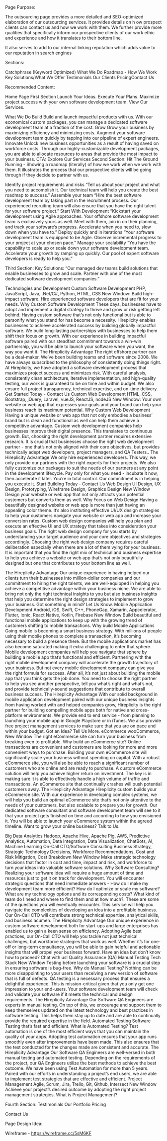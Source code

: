Page Purpose:

The outsourcing page provides a more detailed and SEO-optimized elaboration of our outsourcing services. It provides details on h
ow prospect clients can contact us and how we work with them. 
We further provide more qualities that specifically inform our prospective clients of our work ethic and experience and how it translates to their bottom line.

It also serves to add to our internal linking reputation which adds value to our reputation in search engines

Sections:


Catchphrase (Keyword Optimized)
What We Do
Roadmap -  How We Work
Key Solutions/What We Offer
Testimonials
Our Clients
PricingContact Us

Recommended Content:

Home Page
First Section
Launch Your Ideas. Execute Your Plans. Maximize project success with your own software development team.
View Our Services.

What We Do
Build
Build and launch impactful products with us. With our economical custom packages, you can manage a dedicated software development team at a fraction of the cost.
Grow
Grow your business by maximizing efficiency and minimizing costs. Augment your software development team quickly by tapping into our pipeline of expert engineers.
Innovate
Unlock new business opportunities as a result of having saved on workforce costs. Through our highly-customizable development packages, you are able to allocate resources to areas that provide the most impact to your business.
CTA: Explore Our Services
Second Section: Hit The Ground Running - Showing a roadmap (literally) of how we work when we work with them. It illustrates the process that our prospective clients will be going through if they decide to partner with us.

Identify project requirements and risks
“Tell us about your project and what you need to accomplish it. Our technical team will help you create the best roadmap to success.”
Assemble your team
“Hire the best software development team by taking part in the recruitment process. Our experienced recruiting team will also ensure that you have the right talent for your software project.”
Start With Development
“Kickstart your development using Agile approaches. Your offshore software development team is exclusively yours as well. Meet with them, join in on their planning, and track your software’s progress. Accelerate when you need to, slow down when you have to.”
Deploy quickly and in iterations
“Your software development team is equipped to be Agile. Observe incremental progress to your project at your chosen pace.”
Manage your scalability
“You have the capability to scale up or scale down your software development team. Accelerate your growth by ramping up quickly. Our pool of expert software developers is ready to help you.”

Third Section: Key Solutions: “Our managed dev teams build solutions that enable businesses to grow and scale. Partner with one of the most dedicated software development companies.”

Technologies and Development
Custom Software Development
PHP, JavaScript, Java, .Net/C#, Python, HTML, CSS
New Window:
Build high-impact software. Hire experienced software developers that are fit for your needs.
Why Custom Software Development
These days, businesses have to adopt and implement a digital strategy to thrive and grow or risk getting left behind.
Having custom software that’s not only functional but is able to personify what you stand for has become a necessity.
Hireplicity enables businesses to achieve accelerated success by building globally impactful software.
We build long-lasting partnerships with businesses to help them shift their focus on growth. With our experience in building impactful software paired with our steadfast commitment towards a win-win partnership, you will be able to launch your software when you want, the way you want it. 
The Hireplicity Advantage
The right offshore partner can be a deal-maker. We’ve been building teams and software since 2008. We have always subscribed to the philosophy of consistently doing things right.
At Hireplicity, we have adopted a software development process that maximizes project success and minimizes risk. With careful analysis, consistently clean architecture, iterative implementation, and high-quality testing, our work is guaranteed to be on time and within budget. We also ensure full project transparency, technical expertise, and on-time delivery. 
Get Started Today - Contact Us
Custom Web Development
HTML, CSS, Bootstrap, jQuery, Laravel, vueJS, ReactJS, nodeJS
New Window:
Your own website or web app that expresses your goals and your brand can help your business reach its maximum potential.
Why Custom Web Development
Having a unique website or web app that not only embodies a business’ brand but is clean and functional as well can help them achieve a competitive advantage. 
Custom web development companies help businesses improve their digital presence. This translates to continuous growth. But, choosing the right development partner requires extensive research. It is crucial that businesses choose the right web development partner - one that’s not only aligned with their core objectives, but provides technically adept web developers, project managers, and QA Testers..
The Hireplicity Advantage
We only hire experienced developers. This way, we only provide our partners with the right experts for their projects.
We also fully customize our packages to suit the needs of our partners at any point in the development lifecycle. Pay only for what you need - incubate it now, then accelerate it later. You’re in total control. Our commitment is in helping you execute it.
Start Building Today - Contact Us
Web Design
UI Design, UX Design, Prototyping, Wireframe Design, Graphics Design
New Window
Design your website or web app that not only attracts your potential customers but converts them as well.
Why Focus on Web Design
Having a beautifully designed website or web app is more than just having an appealing color theme. It’s also instituting effective UI/UX design strategies to help your customers navigate your website or web app and increase your conversion rates.
Custom web design companies will help you plan and execute an effective UI and UX strategy that takes into consideration your business goals. The right web design company for you starts by understanding your target audience and your core objectives and strategies accordingly. 
Choosing the right web design company requires careful deliberation especially when there are a lot of them vying for your business. It is important that you find the right mix of technical and business expertise to help you achieve a website or web app that’s not only beautifully designed but one that contributes to your bottom line as well. 
 
The Hireplicity Advantage
Our unique experience in having helped our clients turn their businesses into million-dollar companies and our commitment to hiring the right talents, we are well-equipped in helping you achieve a competitive advantage within your business niche.
We are able to bring not only the right technical insights to you but also business insights that help you determine the right design strategies to implement to grow your business.
Got something in mind? Let Us Know.
Mobile Application Development
Android, iOS, Swift, C++, PhoneGap, Xamarin, Appcelerator, Flutter, Ionic, React Native, Kotlin, Firebase
New Window
Build beautiful and functional mobile applications to keep up with the growing trend of customers shifting to mobile transactions.
Why build Mobile Applications
Going mobile is becoming a smart business strategy. With millions of people using their mobile phones to complete a transaction, it’s becoming necessary to build a presence there. But the mobile applications market has also become saturated making it extra challenging to enter that sphere.
Mobile development companies will help you navigate that sphere by building a mobile app that’s functional and efficient. Partnering with the right mobile development company will accelerate the growth trajectory of your business.
But not every mobile development company can give you the right formula for success. After all, it’s not just about building the mobile app that you think gets the job done. You need to choose the right partner to help you see another perspective, tell you what’s right and what’s not, and provide technically-sound suggestions that contribute to overall business success.
The Hireplicity Advantage
With our solid background in mobile application development paired with our unique business insights from having worked with and helped companies grow, Hireplicity is the right partner for building compelling mobile apps both for native and cross-platform environments.
We provide end to end service - from planning to launching your mobile app in Google Playstore or in iTunes. We also provide free project management services to make sure that you are on pace and within your budget. 
Got an Idea? Tell Us More.
eCommerce
wooCommerce,
New Window
The right eCommerce site can turn your business from breaking even to profitable.
Why build an eCommerce site?
Online transactions are convenient and customers are looking for more and more convenient ways to purchase. Building your own eCommerce site will significantly scale your business without spending on capital. With a robust eCommerce site, you will also be able to reach a significant number of customers who are online and are ready to purchase. 
A custom eCommerce solution will help you achieve higher return on investment. The key is in making sure it is able to effectively handle a high volume of traffic and transactions. An eCommerce site that continually crashes will push potential customers away.
The Hireplicity Advantage
Hireplicity custom builds your eCommerce site. With our experience in developing complex systems, we will help you build an optimal eCommerce site that’s not only attentive to the needs of your customers, but also scalable to prepare you for growth.
Our dedicated software consultant and software development team will see to it that your project gets finished on time and according to how you envisioned it. You will be able to launch your eCommerce system within the agreed timeline.
Want to grow your online business? Talk to Us.


Big Data Analytics
Hadoop, Apache Hive, Apache Pig, AWS, Predictive Analytics, Automation, Data Integration, Data Visualization, ChatBots, AI, Machine Learning
On-Call CTO/Software Consulting
Business Strategy, Strategic Technology Decisions, Workforce Recommendations, Cost and Risk Mitigation, Cost Breakdown
New Window
Make strategic technology decisions that factor in cost and time, impact and risk, and workforce to turn your ideas into valuable software solutions.
Why Software Consulting?
Realizing your software idea will require a huge amount of time and resources just to get it on track for development. You will encounter strategic questions that need immediate answers - How do I make my development team more efficient? How do I optimize or scale my software? What are my technology options and its corresponding costs? What kind of team do I need and where to find them and at how much?. 
These are some of the questions you will eventually encounter. This service will help you navigate the complexities of developing an idea into a profitable business. Our On-Call CTO will contribute strong technical expertise, analytical skills, and business acumen.
The Hireplicity Advantage
Our unique experience in custom software development both for start-ups and large enterprises has enabled us to gain a keen sense on efficiency. Adopting Agile best practices, our On-Call CTO will help you tackle not just technical challenges, but workforce strategies that work as well. Whether it’s for one-off or long-term consultancy, you will be able to gain helpful and actionable insights that will propel your business forward.
Have an idea but don’t know how to proceed? Chat with us!
Quality Assurance (QA)
Manual Testing
Tech Stack
New Window
Testing before launching your software is a crucial step in ensuring software is bug-free.
Why do Manual Testing?
Nothing can be more disappointing to your users than receiving a new version of software that is full of defects. QA testing is a necessary process that ensures a delightful experience.
This is mission-critical given that you only get one impression to your end-users. Your software development team will check and validate your software if it meets the technical and design requirements.
The Hireplicity Advantage
Our Software QA Engineers are experts in manual testing. On top of this, we encourage and support them to keep themselves updated on the latest technology and best practices in software testing. This helps them stay up to date and are able to continually provide the required expertise in the field. 
Automated Testing
Software Testing that’s fast and efficient.
What is Automated Testing?
Test automation is one of the most efficient ways that you can maintain the quality of your apps. Adopting test automation ensures that your app runs smoothly even after improvements have been made. This also ensures that the test conducted for the changes made are consistent and accurate.
The Hireplicity Advantage
Our Software QA Engineers are well-versed in both manual testing and automated testing. Depending on the requirements of the project, our QA Engineers utilize the best methods to achieve the best outcome. 
We have been using Test Automation for more than 5 years. Paired with our efforts in understanding a project’s end users, we are able to implement test strategies that are effective and efficient.
Project Management
Agile, Scrum, Jira, Trello, Git, Github, Intersect
New Window
Achieve your project’s desired outcome by adopting the right project management strategies.
What is Project Management?



Fourth Section: Testimonials
Our Portfolio
Pricing


Contact Us

Page Design Idea:

Wireframe - https://wireframe.cc/5sM6KF


